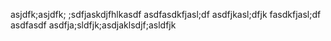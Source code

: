 asjdfk;asjdfk;
;sdfjaskdjfhlkasdf
asdfasdkfjasl;df
asdfjkasl;dfjk
fasdkfjasl;df
asdfasdf
asdfja;sldfjk;asdjaklsdjf;asldfjk
